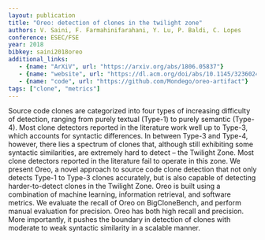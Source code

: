 ```yaml
---
layout: publication
title: "Oreo: detection of clones in the twilight zone"
authors: V. Saini, F. Farmahinifarahani, Y. Lu, P. Baldi, C. Lopes
conference: ESEC/FSE
year: 2018
bibkey: saini2018oreo
additional_links:
   - {name: "ArXiV", url: "https://arxiv.org/abs/1806.05837"}
   - {name: "website", url: "https://dl.acm.org/doi/abs/10.1145/3236024.3236026"}
   - {name: "code", url: "https://github.com/Mondego/oreo-artifact"}
tags: ["clone", "metrics"]
---
```

Source code clones are categorized into four types of increasing difficulty of detection, ranging from purely textual (Type-1) to purely semantic (Type-4). Most clone detectors reported in the literature work well up to Type-3, which accounts for syntactic differences. In between Type-3 and Type-4, however, there lies a spectrum of clones that, although still exhibiting some syntactic similarities, are extremely hard to detect – the Twilight Zone. Most clone detectors reported in the literature fail to operate in this zone. We present Oreo, a novel approach to source code clone detection that not only detects Type-1 to Type-3 clones accurately, but is also capable of detecting harder-to-detect clones in the Twilight Zone. Oreo is built using a combination of machine learning, information retrieval, and software metrics. We evaluate the recall of Oreo on BigCloneBench, and perform manual evaluation for precision. Oreo has both high recall and precision. More importantly, it pushes the boundary in detection of clones with moderate to weak syntactic similarity in a scalable manner.
